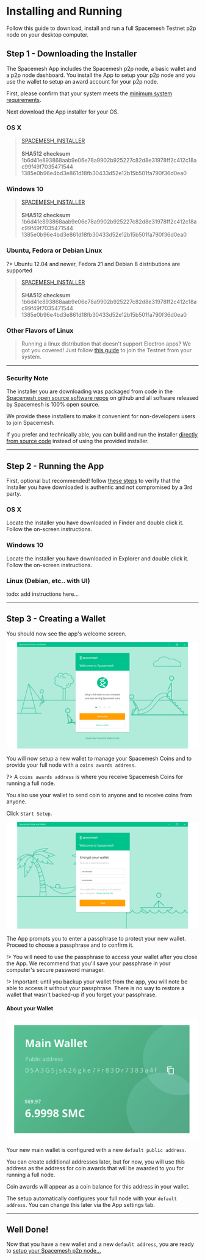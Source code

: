 # Installing and Running

Follow this guide to download, install and run a full Spacemesh Testnet p2p node on your desktop computer.

## Step 1 - Downloading the Installer

The Spacemesh App includes the Spacemesh p2p node, a basic wallet and a p2p node dashboard. You install the App to setup your p2p node and you use the wallet to setup an award account for your p2p node.

First, please confirm that your system meets the [minimum system requirements](requirements.md).

Next download the App installer for your OS.

### OS X

> [SPACEMESH_INSTALLER](setup.app)
<br/><Br/>**SHA512 checksum**
1b6d41e893868aab9e06e78a9902b925227c82d8e31978ff2c412c18ac99f49f7035471544 1385e0b96e4bd3e861d18fb30433d52e12b15b501fa790f36d0ea0

### Windows 10

> [SPACEMESH_INSTALLER](setup.app)
<Br/><br/>**SHA512 checksum**
1b6d41e893868aab9e06e78a9902b925227c82d8e31978ff2c412c18ac99f49f7035471544 1385e0b96e4bd3e861d18fb30433d52e12b15b501fa790f36d0ea0

### Ubuntu, Fedora or Debian Linux

?> Ubuntu 12.04 and newer, Fedora 21 and Debian 8 distributions are supported

> [SPACEMESH_INSTALLER](setup.app)
<Br/><br/>**SHA512 checksum**
1b6d41e893868aab9e06e78a9902b925227c82d8e31978ff2c412c18ac99f49f7035471544 1385e0b96e4bd3e861d18fb30433d52e12b15b501fa790f36d0ea0

### Other Flavors of Linux

> Running a linux distribution that doesn't support Electron apps? We got you covered! Just follow [this guide](linux.md) to join the Testnet from your system.

---
### Security Note
The installer you are downloading was packaged from code in the [Spacemesh open source software repos](https://github.com/spacemeshos) on github and all software released by Spacemesh is 100% open source.

We provide these installers to make it convenient for non-developers users to join Spacemesh.

If you prefer and technically able, you can build and run the installer [directly from source code](soruce.md) instead of using the provided installer.


---

## Step 2 - Running the App

First, optional but recommended! follow [these steps](auth.md) to verify that the Installer you have downloaded is authentic and not compromised by a 3rd party.

### OS X
Locate the installer you have downloaded in Finder and double click it. Follow the on-screen instructions.

### Windows 10
Locate the installer you have downloaded in Explorer and double click it. Follow the on-screen instructions.

### Linux (Debian, etc.. with UI)
todo: add instructions here...

---

## Step 3 - Creating a Wallet

You should now see the app's welcome screen.

![](../images/welcome.png)

You will now setup a new wallet to manage your Spacemesh Coins and to provide your full node with a `coins awards address`.

?> A `coins awards address` is where you receive Spacemesh Coins for running a full node.

You also use your wallet to send coin to anyone and to receive coins from anyone.


Click `Start Setup`.

![](../images/wallet_passphrase.png)

The App prompts you to enter a passphrase to protect your new wallet. Proceed to choose a passphrase and to confirm it.

!> You will need to use the passphrase to access your wallet after you close the App. We recommend that you'll save your passphrase in your computer's secure password manager.

!> Important: until you backup your wallet from the app, you will note be able to access it without your passphrase. There is no way to restore a wallet that wasn't backed-up if you forget your passphrase.

#### About your Wallet

![](../images/wallet.png)

Your new main wallet is configured with a new `default public address`.

You can create additional addresses later, but for now, you will use this address as the address for coin awards that will be awarded to you for running a full node.

Coin awards will appear as a coin balance for this address in your wallet.

The setup automatically configures your full node with your `default address`. You can change this later via the App settings tab.

---

## Well Done!
Now that you have a new wallet and a new `default address`, you are ready to [setup your Spacemesh p2p node...](guide/setup.md)
